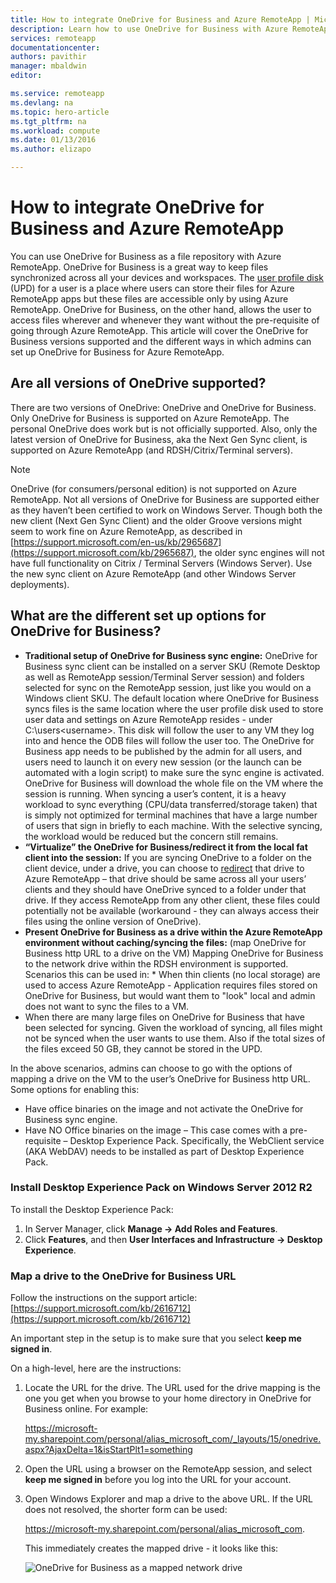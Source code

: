 ```yaml
---
title: How to integrate OneDrive for Business and Azure RemoteApp | Microsoft Azure
description: Learn how to use OneDrive for Business with Azure RemoteApp.
services: remoteapp
documentationcenter: 
authors: pavithir
manager: mbaldwin
editor: 

ms.service: remoteapp
ms.devlang: na
ms.topic: hero-article
ms.tgt_pltfrm: na
ms.workload: compute
ms.date: 01/13/2016
ms.author: elizapo

---
```

# How to integrate OneDrive for Business and Azure RemoteApp
You can use OneDrive for Business as a file repository with Azure RemoteApp. OneDrive for Business is a great way to keep files synchronized across all your devices and workspaces. The [user profile disk](remoteapp-upd.md) (UPD) for a user is a place where users can store their files for Azure RemoteApp apps but these files are accessible only by using Azure RemoteApp. OneDrive for Business, on the other hand, allows the user to access files wherever and whenever they want without the pre-requisite of going through Azure RemoteApp. This article will cover the OneDrive for Business versions supported and the different ways in which admins can set up OneDrive for Business for Azure RemoteApp.

## Are all versions of OneDrive supported?
There are two versions of OneDrive: OneDrive and OneDrive for Business. Only OneDrive for Business is supported on Azure RemoteApp. The personal OneDrive does work but is not officially supported. Also, only the latest version of OneDrive for Business, aka the Next Gen Sync client, is supported on Azure RemoteApp (and RDSH/Citrix/Terminal servers).

> [!NOTE]
> OneDrive (for consumers/personal edition) is not supported on Azure RemoteApp. Not all versions of OneDrive for Business are supported either as they haven’t been certified to work on Windows Server. Though both the new client (Next Gen Sync Client) and the older Groove versions might seem to work fine on Azure RemoteApp, as described in [https://support.microsoft.com/en-us/kb/2965687](https://support.microsoft.com/kb/2965687), the older sync engines will not have full functionality on Citrix / Terminal Servers (Windows Server). Use the new sync client on Azure RemoteApp (and other Windows Server deployments).
> 
> 
## What are the different set up options for OneDrive for Business?
* **Traditional setup of OneDrive for Business sync engine:** 
OneDrive for Business sync client can be installed on a server SKU (Remote Desktop as well as RemoteApp session/Terminal Server session) and folders selected for sync on the RemoteApp session, just like you would on a Windows client SKU. The default location where OneDrive for Business syncs files is the same location where the user profile disk used to store user data and settings on Azure RemoteApp resides -  under C:\users\<username>. This disk will follow the user to any VM they log into and hence the ODB files will follow the user too. The OneDrive for Business app needs to be published by the admin for all users, and users need to launch it on every new session (or the launch can be automated with a login script) to make sure the sync engine is activated. OneDrive for Business will download the whole file on the VM where the session is running. When syncing a user’s content, it is a heavy workload to sync everything (CPU/data transferred/storage taken) that is simply not optimized for terminal machines that have a large number of users that sign in briefly to each machine. With the selective syncing, the workload would be reduced but the concern still remains.
* **“Virtualize” the OneDrive for Business/redirect it from the local fat client into the session:**
If you are syncing OneDrive to a folder on the client device, under a drive, you can choose to [redirect](remoteapp-redirection.md) that drive to Azure RemoteApp – that drive should be same across all your users’ clients and they should have OneDrive synced to a folder under that drive. If they access RemoteApp from any other client, these files could potentially not be available (workaround -  they can always access their files using the online version of OneDrive). 
* **Present OneDrive for Business as a drive within the Azure RemoteApp environment without caching/syncing the files:**
(map OneDrive for Business http URL to a drive on the VM)
Mapping OneDrive for Business to the network drive within the RDSH environment is supported. Scenarios this can be used in:   * When thin clients (no local storage) are used to access Azure RemoteApp - Application requires files stored on OneDrive for Business, but would want them to "look" local and admin does not want to sync the files to a VM.
* When there are many large files on OneDrive for Business that have been selected for syncing. Given the workload of syncing, all files might not be synced when the user wants to use them. Also if the total sizes of the files exceed 50 GB, they cannot be stored in the UPD.



In the above scenarios, admins can choose to go with the options of mapping a drive on the VM to the user’s OneDrive for Business http URL. Some options for enabling this:

* Have office binaries on the image and not activate the OneDrive for Business sync engine.
* Have NO Office binaries on the image – This case comes with a pre-requisite – Desktop Experience Pack. Specifically, the WebClient service (AKA WebDAV) needs to be installed as part of Desktop Experience Pack. 

### Install Desktop Experience Pack on Windows Server 2012 R2
To install the Desktop Experience Pack: 

1. In Server Manager, click **Manage -> Add Roles and Features**.
2. Click **Features**, and then **User Interfaces and Infrastructure -> Desktop Experience**.

### Map a drive to the OneDrive for Business URL
Follow the instructions on the support article:
[https://support.microsoft.com/kb/2616712](https://support.microsoft.com/kb/2616712)

An important step in the setup is to make sure that you select **keep me signed in**.

On a high-level, here are the instructions:

1. Locate the URL for the drive. The URL used for the drive mapping is the one you get when you browse to your home directory in OneDrive for Business online. For example:

   https://microsoft-my.sharepoint.com/personal/alias_microsoft_com/_layouts/15/onedrive.aspx?AjaxDelta=1&isStartPlt1=something

2. Open the URL using a browser on the RemoteApp session, and select **keep me signed in** before you log into the URL for your account.
3. Open Windows Explorer and map a drive to the above URL. If the URL does not resolved, the shorter form can be used:

   https://microsoft-my.sharepoint.com/personal/alias_microsoft_com. 

   This immediately creates the mapped drive - it looks like this:

   ![OneDrive for Business as a mapped network drive](./media/remoteapp-onedrive/ra-mappeddrive.png)


